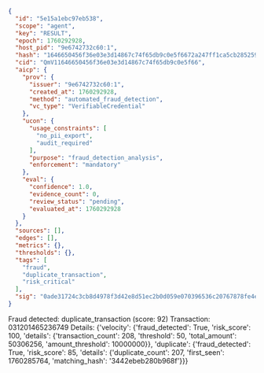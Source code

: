 ```json
{
  "id": "5e15a1ebc97eb538",
  "scope": "agent",
  "key": "RESULT",
  "epoch": 1760292928,
  "host_pid": "9e6742732c60:1",
  "hash": "1646650456f36e03e3d14867c74f65db9c0e5f6672a247ff1ca5cb28525928fa",
  "cid": "QmV11646650456f36e03e3d14867c74f65db9c0e5f66",
  "aicp": {
    "prov": {
      "issuer": "9e6742732c60:1",
      "created_at": 1760292928,
      "method": "automated_fraud_detection",
      "vc_type": "VerifiableCredential"
    },
    "ucon": {
      "usage_constraints": [
        "no_pii_export",
        "audit_required"
      ],
      "purpose": "fraud_detection_analysis",
      "enforcement": "mandatory"
    },
    "eval": {
      "confidence": 1.0,
      "evidence_count": 0,
      "review_status": "pending",
      "evaluated_at": 1760292928
    }
  },
  "sources": [],
  "edges": [],
  "metrics": {},
  "thresholds": {},
  "tags": [
    "fraud",
    "duplicate_transaction",
    "risk_critical"
  ],
  "sig": "0ade31724c3cb8d4978f3d42e8d51ec2b0d059e070396536c20767878fe4e618"
}
```

Fraud detected: duplicate_transaction (score: 92)
Transaction: 031201465236749
Details: {'velocity': {'fraud_detected': True, 'risk_score': 100, 'details': {'transaction_count': 208, 'threshold': 50, 'total_amount': 50306256, 'amount_threshold': 10000000}}, 'duplicate': {'fraud_detected': True, 'risk_score': 85, 'details': {'duplicate_count': 207, 'first_seen': 1760285764, 'matching_hash': '3442ebeb280b968f'}}}